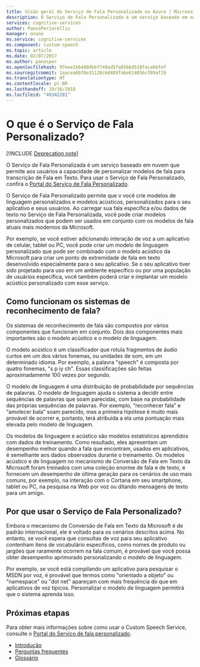 ```yaml
---
title: Visão geral do Serviço de Fala Personalizado no Azure | Microsoft Docs
description: O Serviço de Fala Personalizada é um serviço baseado em nuvem que permite aos usuários para personalizar modelos de fala para transcrição de fala em texto.
services: cognitive-services
author: PanosPeriorellis
manager: onano
ms.service: cognitive-services
ms.component: custom-speech
ms.topic: article
ms.date: 02/07/2017
ms.author: panosper
ms.openlocfilehash: 97eee2b6440dbbf740ad5fa856bd518facabbfef
ms.sourcegitcommit: 1aacea6bf8e31128c6d489fa6e614856cf89af19
ms.translationtype: HT
ms.contentlocale: pt-BR
ms.lasthandoff: 10/16/2018
ms.locfileid: "49342281"
---
```

# <a name="what-is-custom-speech-service"></a>O que é o Serviço de Fala Personalizado?

[!INCLUDE [Deprecation note](../../../includes/cognitive-services-custom-speech-deprecation-note.md)]

O Serviço de Fala Personalizada é um serviço baseado em nuvem que permite aos usuários a capacidade de personalizar modelos de fala para transcrição de Fala em Texto.
Para usar o Serviço de Fala Personalizado, confira o [Portal do Serviço de Fala Personalizado](https://cris.ai).

O Serviço de Fala Personalizado permite que v você crie modelos de linguagem personalizados e modelos acústicos, personalizados para o seu aplicativo e seus usuários. Ao carregar sua fala específica e/ou dados de texto no Serviço de Fala Personalizada, você pode criar modelos personalizados que podem ser usados em conjunto com os modelos de fala atuais mais modernos da Microsoft.

Por exemplo, se você estiver adicionando interação de voz a um aplicativo de celular, tablet ou PC, você pode criar um modelo de linguagem personalizado que pode ser combinado com o modelo acústico da Microsoft para criar um ponto de extremidade de fala em texto desenvolvido especialmente para o seu aplicativo. Se o seu aplicativo tiver sido projetado para uso em um ambiente específico ou por uma população de usuários específica, você também poderá criar e implantar um modelo acústico personalizado com esse serviço.


## <a name="how-do-speech-recognition-systems-work"></a>Como funcionam os sistemas de reconhecimento de fala?
Os sistemas de reconhecimento de fala são compostos por vários componentes que funcionam em conjunto. Dois dos componentes mais importantes são o modelo acústico e o modelo de linguagem.

O modelo acústico é um classificador que rotula fragmentos de áudio curtos em um dos vários fonemas, ou unidades de som, em um determinado idioma. Por exemplo, a palavra "speech" é composta por quatro fonemas, "s p iy ch". Essas classificações são feitas aproximadamente 100 vezes por segundo.

O modelo de linguagem é uma distribuição de probabilidade por sequências de palavras. O modelo de linguagem ajuda o sistema a decidir entre sequências de palavras que soam parecidas, com base na probabilidade das próprias sequências de palavras. Por exemplo, “reconhecer fala” e “amolecer bala” soam parecido, mas a primeira hipótese é muito mais provável de ocorrer e, portanto, terá atribuída a ela uma pontuação mais elevada pelo modelo de linguagem.

Os modelos de linguagem e acústico são modelos estatísticos aprendidos com dados de treinamento. Como resultado, eles apresentam um desempenho melhor quando a fala que encontram, usados em aplicativos, é semelhante aos dados observados durante o treinamento. Os modelos acústico e de linguagem no mecanismo de Conversão de Fala em Texto da Microsoft foram treinados com uma coleção enorme de fala e de texto, e fornecem um desempenho de última geração para os cenários de uso mais comuns, por exemplo, na interação com o Cortana em seu smartphone, tablet ou PC, na pesquisa na Web por voz ou ditando mensagens de texto para um amigo.

## <a name="why-use-the-custom-speech-service"></a>Por que usar o Serviço de Fala Personalizado?
Embora o mecanismo de Conversão de Fala em Texto da Microsoft é de padrão internacional, ele é voltado para os cenários descritos acima. No entanto, se você espera que consultas de voz para seu aplicativo contenham itens de vocabulário específicos, como nomes de produto ou jargões que raramente ocorrem na fala comum, é provável que você possa obter desempenho aprimorado personalizando o modelo de linguagem.

Por exemplo, se você está compilando um aplicativo para pesquisar o MSDN por voz, é provável que termos como "orientado a objeto" ou "namespace" ou "dot net" apareçam com mais frequência do que em aplicativos de voz típicos. Personalizar o modelo de linguagem permitirá que o sistema aprenda isso.

## <a name="next-steps"></a>Próximas etapas

Para obter mais informações sobre como usar o Custom Speech Service, consulte o [Portal do Serviço de fala personalizado](https://cris.ai).

* [Introdução](cognitive-services-custom-speech-get-started.md)
* [Perguntas frequentes](cognitive-services-custom-speech-faq.md)
* [Glossário](cognitive-services-custom-speech-glossary.md)
